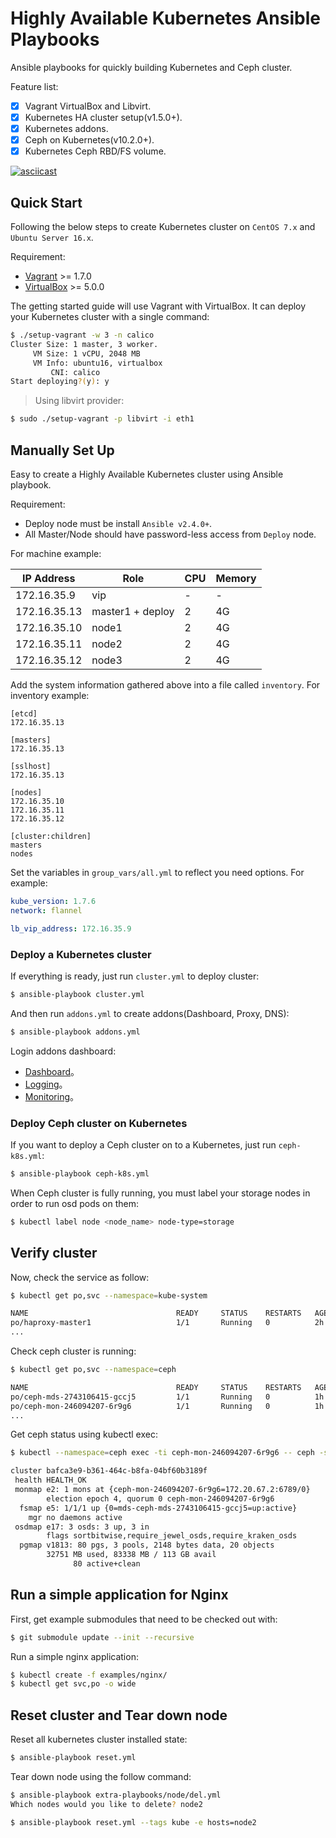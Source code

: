# Highly Available Kubernetes Ansible Playbooks
Ansible playbooks for quickly building Kubernetes and Ceph cluster.

Feature list:
- [x] Vagrant VirtualBox and Libvirt.
- [x] Kubernetes HA cluster setup(v1.5.0+).
- [x] Kubernetes addons.
- [x] Ceph on Kubernetes(v10.2.0+).
- [x] Kubernetes Ceph RBD/FS volume.

[![asciicast](https://asciinema.org/a/YjC8qJshj47pVndOLBFRQ7iai.png)](https://asciinema.org/a/YjC8qJshj47pVndOLBFRQ7iai?speed=2)

## Quick Start
Following the below steps to create Kubernetes cluster on `CentOS 7.x` and `Ubuntu Server 16.x`.

Requirement:
* [Vagrant](https://www.vagrantup.com/downloads.html) >= 1.7.0
* [VirtualBox](https://www.virtualbox.org/wiki/Downloads) >= 5.0.0

The getting started guide will use Vagrant with VirtualBox. It can deploy your Kubernetes cluster with a single command:
```sh
$ ./setup-vagrant -w 3 -n calico
Cluster Size: 1 master, 3 worker.
     VM Size: 1 vCPU, 2048 MB
     VM Info: ubuntu16, virtualbox
         CNI: calico
Start deploying?(y): y
```
> Using libvirt provider:
```sh
$ sudo ./setup-vagrant -p libvirt -i eth1
```

## Manually Set Up
Easy to create a Highly Available Kubernetes cluster using Ansible playbook.  

Requirement:
* Deploy node must be install `Ansible v2.4.0+`.
* All Master/Node should have password-less access from `Deploy` node.

For machine example:

| IP Address      |   Role           |   CPU    |   Memory   |
|-----------------|------------------|----------|------------|
| 172.16.35.9     | vip              |    -     |     -      |
| 172.16.35.13    | master1 + deploy |    2     |     4G     |
| 172.16.35.10    | node1            |    2     |     4G     |
| 172.16.35.11    | node2            |    2     |     4G     |
| 172.16.35.12    | node3            |    2     |     4G     |

Add the system information gathered above into a file called `inventory`. For inventory example:
```
[etcd]
172.16.35.13

[masters]
172.16.35.13

[sslhost]
172.16.35.13

[nodes]
172.16.35.10
172.16.35.11
172.16.35.12

[cluster:children]
masters
nodes
```

Set the variables in `group_vars/all.yml` to reflect you need options. For example:
```yml
kube_version: 1.7.6
network: flannel

lb_vip_address: 172.16.35.9
```

### Deploy a Kubernetes cluster
If everything is ready, just run `cluster.yml` to deploy cluster:
```sh
$ ansible-playbook cluster.yml
```

And then run `addons.yml` to create addons(Dashboard, Proxy, DNS):
```sh
$ ansible-playbook addons.yml
```

Login addons dashboard:
* [Dashboard](https://<API_SERVER>:6443/api/v1/namespaces/kube-system/services/https:kubernetes-dashboard:/proxy/)。
* [Logging](https://<API_SERVER>:6443/api/v1/proxy/namespaces/kube-system/services/kibana-logging)。
* [Monitoring](https://<API_SERVER>:6443/api/v1/proxy/namespaces/kube-system/services/monitoring-grafana)。


### Deploy Ceph cluster on Kubernetes
If you want to deploy a Ceph cluster on to a Kubernetes, just run `ceph-k8s.yml`:
```sh
$ ansible-playbook ceph-k8s.yml
```

When Ceph cluster is fully running, you must label your storage nodes in order to run osd pods on them:
```sh
$ kubectl label node <node_name> node-type=storage
```

## Verify cluster
Now, check the service as follow:
```sh
$ kubectl get po,svc --namespace=kube-system

NAME                                 READY     STATUS    RESTARTS   AGE       IP             NODE
po/haproxy-master1                   1/1       Running   0          2h        172.16.35.13   master1
...
```

Check ceph cluster is running:
```sh
$ kubectl get po,svc --namespace=ceph

NAME                                 READY     STATUS    RESTARTS   AGE       IP            NODE
po/ceph-mds-2743106415-gccj5         1/1       Running   0          1h        172.20.67.4   node1
po/ceph-mon-246094207-6r9g6          1/1       Running   0          1h        172.20.67.2   node1
...
```

Get ceph status using kubectl exec:
```sh
$ kubectl --namespace=ceph exec -ti ceph-mon-246094207-6r9g6 -- ceph -s

cluster bafca3e9-b361-464c-b8fa-04bf60b3189f
 health HEALTH_OK
 monmap e2: 1 mons at {ceph-mon-246094207-6r9g6=172.20.67.2:6789/0}
        election epoch 4, quorum 0 ceph-mon-246094207-6r9g6
  fsmap e5: 1/1/1 up {0=mds-ceph-mds-2743106415-gccj5=up:active}
    mgr no daemons active
 osdmap e17: 3 osds: 3 up, 3 in
        flags sortbitwise,require_jewel_osds,require_kraken_osds
  pgmap v1813: 80 pgs, 3 pools, 2148 bytes data, 20 objects
        32751 MB used, 83338 MB / 113 GB avail
              80 active+clean
```

## Run a simple application for Nginx
First, get example submodules that need to be checked out with:
```sh
$ git submodule update --init --recursive
```

Run a simple nginx application:
```sh
$ kubectl create -f examples/nginx/
$ kubectl get svc,po -o wide
```

## Reset cluster and Tear down node
Reset all kubernetes cluster installed state:
```sh
$ ansible-playbook reset.yml
```

Tear down node using the follow command:
```sh
$ ansible-playbook extra-playbooks/node/del.yml
Which nodes would you like to delete? node2

$ ansible-playbook reset.yml --tags kube -e hosts=node2
```
